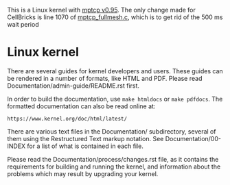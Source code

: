 This is a Linux kernel with [mptcp v0.95](https://github.com/multipath-tcp/mptcp.git). The only change made for CellBricks is line 1070 of [mptcp_fullmesh.c](../net/mptcp/mptcp_fullmesh.c), which is to get rid of the 500 ms wait period

Linux kernel
============

There are several guides for kernel developers and users. These guides can
be rendered in a number of formats, like HTML and PDF. Please read
Documentation/admin-guide/README.rst first.

In order to build the documentation, use ``make htmldocs`` or
``make pdfdocs``.  The formatted documentation can also be read online at:

    https://www.kernel.org/doc/html/latest/

There are various text files in the Documentation/ subdirectory,
several of them using the Restructured Text markup notation.
See Documentation/00-INDEX for a list of what is contained in each file.

Please read the Documentation/process/changes.rst file, as it contains the
requirements for building and running the kernel, and information about
the problems which may result by upgrading your kernel.

